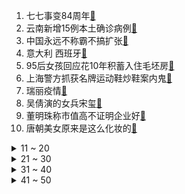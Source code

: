 1. 七七事变84周年[:link:](https://s.weibo.com/weibo?q=%23七七事变84周年%23&Refer=top)
2. 云南新增15例本土确诊病例[:link:](https://s.weibo.com/weibo?q=%23云南新增15例本土确诊病例%23&Refer=top)
3. 中国永远不称霸不搞扩张[:link:](https://s.weibo.com/weibo?q=%23中国永远不称霸不搞扩张%23&Refer=top)
4. 意大利 西班牙[:link:](https://s.weibo.com/weibo?q=%23意大利%20西班牙%23&Refer=top)
5. 95后女孩回应花10年积蓄入住毛坯房[:link:](https://s.weibo.com/weibo?q=%2395后女孩回应花10年积蓄入住毛坯房%23&Refer=top)
6. 上海警方抓获名牌运动鞋炒鞋案内鬼[:link:](https://s.weibo.com/weibo?q=%23上海警方抓获名牌运动鞋炒鞋案内鬼%23&Refer=top)
7. 瑞丽疫情[:link:](https://s.weibo.com/weibo?q=%23瑞丽疫情%23&Refer=top)
8. 吴倩演的女兵宋玺[:link:](https://s.weibo.com/weibo?q=%23吴倩演的女兵宋玺%23&Refer=top)
9. 董明珠称市值高不证明企业好[:link:](https://s.weibo.com/weibo?q=%23董明珠称市值高不证明企业好%23&Refer=top)
10. 唐朝美女原来是这么化妆的[:link:](https://s.weibo.com/weibo?q=%23唐朝美女原来是这么化妆的%23&Refer=top)
<details>
<summary>11 ~ 20</summary>

11. 女主播入职第一天偷走百万名表[:link:](https://s.weibo.com/weibo?q=%23女主播入职第一天偷走百万名表%23&Refer=top)
12. 72岁王薇薇状态[:link:](https://s.weibo.com/weibo?q=%2372岁王薇薇状态%23&Refer=top)
13. 江西一村庄全年无蚊[:link:](https://s.weibo.com/weibo?q=%23江西一村庄全年无蚊%23&Refer=top)
14. 周也和姚安娜站在一起是这种感觉[:link:](https://s.weibo.com/weibo?q=%23周也和姚安娜站在一起是这种感觉%23&Refer=top)
15. 千古玦尘[:link:](https://s.weibo.com/weibo?q=%23千古玦尘%23&Refer=top)
16. 王一博玩了一下下滑板[:link:](https://s.weibo.com/weibo?q=%23王一博玩了一下下滑板%23&Refer=top)
17. 张彬彬李雪琴反串司藤按唇杀[:link:](https://s.weibo.com/weibo?q=%23张彬彬李雪琴反串司藤按唇杀%23&Refer=top)
18. 张子枫灰色卫衣造型[:link:](https://s.weibo.com/weibo?q=%23张子枫灰色卫衣造型%23&Refer=top)
19. 银行存100万5年后剩1块钱[:link:](https://s.weibo.com/weibo?q=%23银行存100万5年后剩1块钱%23&Refer=top)
20. 雄安高铁站是全亚洲最大高铁站[:link:](https://s.weibo.com/weibo?q=%23雄安高铁站是全亚洲最大高铁站%23&Refer=top)
</details>
<details>
<summary>21 ~ 30</summary>

21. 维他奶辞退撰写通告员工[:link:](https://s.weibo.com/weibo?q=%23维他奶辞退撰写通告员工%23&Refer=top)
22. 兔狲美好的一天被鹰抢了[:link:](https://s.weibo.com/weibo?q=%23兔狲美好的一天被鹰抢了%23&Refer=top)
23. 男生很会穿搭是种什么体验[:link:](https://s.weibo.com/weibo?q=%23男生很会穿搭是种什么体验%23&Refer=top)
24. 云南瑞丽主城区全员居家隔离[:link:](https://s.weibo.com/weibo?q=%23云南瑞丽主城区全员居家隔离%23&Refer=top)
25. 小暑[:link:](https://s.weibo.com/weibo?q=%23小暑%23&Refer=top)
26. 吴尊晒一家四口亲亲照[:link:](https://s.weibo.com/weibo?q=%23吴尊晒一家四口亲亲照%23&Refer=top)
27. 黑糖珍珠冰淇淋薯条[:link:](https://s.weibo.com/weibo?q=%23黑糖珍珠冰淇淋薯条%23&Refer=top)
28. 还有4天入伏[:link:](https://s.weibo.com/weibo?q=%23还有4天入伏%23&Refer=top)
29. Switch新机型[:link:](https://s.weibo.com/weibo?q=%23Switch新机型%23&Refer=top)
30. 马斯克承认开发自动驾驶比想象更难[:link:](https://s.weibo.com/weibo?q=%23马斯克承认开发自动驾驶比想象更难%23&Refer=top)
</details>
<details>
<summary>31 ~ 40</summary>

31. 我国成功发射天链一号05星[:link:](https://s.weibo.com/weibo?q=%23我国成功发射天链一号05星%23&Refer=top)
32. 世界接吻日重庆举行亲吻比赛[:link:](https://s.weibo.com/weibo?q=%23世界接吻日重庆举行亲吻比赛%23&Refer=top)
33. 老人发高烧硬扛7天险丧命[:link:](https://s.weibo.com/weibo?q=%23老人发高烧硬扛7天险丧命%23&Refer=top)
34. 意大利点球战胜西班牙[:link:](https://s.weibo.com/weibo?q=%23意大利点球战胜西班牙%23&Refer=top)
35. 大时代需要大格局[:link:](https://s.weibo.com/weibo?q=%23大时代需要大格局%23&Refer=top)
36. 老师看了都窒息的暑假计划[:link:](https://s.weibo.com/weibo?q=%23老师看了都窒息的暑假计划%23&Refer=top)
37. 佟丽娅带5岁儿子看革命者[:link:](https://s.weibo.com/weibo?q=%23佟丽娅带5岁儿子看革命者%23&Refer=top)
38. 欧洲杯[:link:](https://s.weibo.com/weibo?q=%23欧洲杯%23&Refer=top)
39. 唐朝女性化妆分7步[:link:](https://s.weibo.com/weibo?q=%23唐朝女性化妆分7步%23&Refer=top)
40. 任嘉伦眼技[:link:](https://s.weibo.com/weibo?q=%23任嘉伦眼技%23&Refer=top)
</details>
<details>
<summary>41 ~ 50</summary>

41. 今日中国再不是1937年的中国[:link:](https://s.weibo.com/weibo?q=%23今日中国再不是1937年的中国%23&Refer=top)
42. 快乐星球播出16年了[:link:](https://s.weibo.com/weibo?q=%23快乐星球播出16年了%23&Refer=top)
43. 湖人公布季前赛赛程[:link:](https://s.weibo.com/weibo?q=%23湖人公布季前赛赛程%23&Refer=top)
44. 李沁说参演中国医生与有荣焉[:link:](https://s.weibo.com/weibo?q=%23李沁说参演中国医生与有荣焉%23&Refer=top)
45. 袁弘受胡歌启发回舞台[:link:](https://s.weibo.com/weibo?q=%23袁弘受胡歌启发回舞台%23&Refer=top)
46. 学校的简称能有多好笑[:link:](https://s.weibo.com/weibo?q=%23学校的简称能有多好笑%23&Refer=top)
47. 苏宁易购现5.62亿大宗交易[:link:](https://s.weibo.com/weibo?q=%23苏宁易购现5.62亿大宗交易%23&Refer=top)
48. 炙烤模式[:link:](https://s.weibo.com/weibo?q=%23炙烤模式%23&Refer=top)
49. 驻村第一书记离任村民难掩不舍[:link:](https://s.weibo.com/weibo?q=%23驻村第一书记离任村民难掩不舍%23&Refer=top)
50. 赵丽颖中餐厅路透[:link:](https://s.weibo.com/weibo?q=%23赵丽颖中餐厅路透%23&Refer=top)
</details>